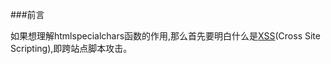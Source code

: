 ###前言

如果想理解htmlspecialchars函数的作用,那么首先要明白什么是[XSS](http://baike.baidu.com/link?url=wpglI3s9Ke_pLRY1vvR7PxoNFbqf-lnTHBRge_raFnyBFmvGwmuM34p3y0kWQNtn)(Cross Site Scripting),即跨站点脚本攻击。
